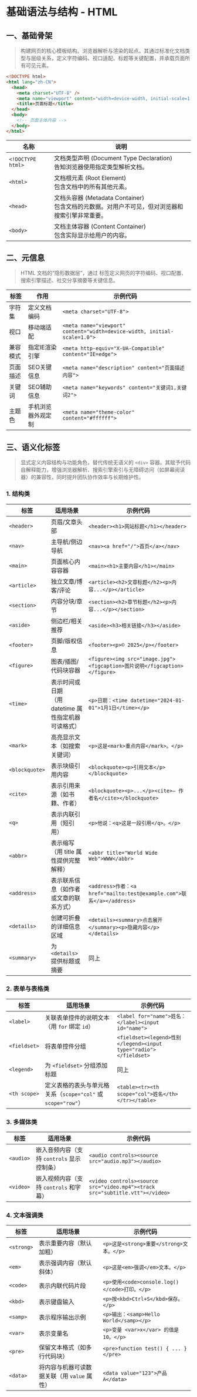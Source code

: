 # 基础语法与结构 - HTML

## 一、基础骨架

> 构建网页的核心模板结构。浏览器解析与渲染的起点。其通过标准化文档类型与层级关系，定义字符编码、视口适配、标题等关键配置，并承载页面所有可见元素。

```html
<!DOCTYPE html>
<html lang="zh-CN">
  <head>
    <meta charset="UTF-8" />
    <meta name="viewport" content="width=device-width, initial-scale=1.0" />
    <title>页面标题</title>
  </head>
  <body>
    <!-- 页面主体内容 -->
  </body>
</html>
```

| 名称              | 说明                                                                                               |
| ----------------- | -------------------------------------------------------------------------------------------------- |
| `<!DOCTYPE html>` | 文档类型声明 (Document Type Declaration)<br/>告知浏览器使用指定类型解析文档。                      |
| `<html>`          | 文档根元素 (Root Element)<br/>包含文档中的所有其他元素。                                           |
| `<head>`          | 文档头容器 (Metadata Container)<br/>包含文档的元数据。对用户不可见，但对浏览器和搜索引擎非常重要。 |
| `<body>`          | 文档主体容器 (Content Container)<br/>包含实际显示给用户的内容。                                    |

## 二、元信息

> HTML 文档的“隐形数据层”，通过 <meta> 标签定义网页的字符编码、视口配置、搜索引擎描述、社交分享摘要等关键信息。

| 标签     | 作用               | 示例代码                                                                 |
| -------- | ------------------ | ------------------------------------------------------------------------ |
| 字符集   | 定义文档编码       | `<meta charset="UTF-8">`                                                 |
| 视口     | 移动端适配         | `<meta name="viewport" content="width=device-width, initial-scale=1.0">` |
| 兼容模式 | 指定IE渲染引擎     | `<meta http-equiv="X-UA-Compatible" content="IE=edge">`                  |
| 页面描述 | SEO关键信息        | `<meta name="description" content="页面描述内容">`                       |
| 关键词   | SEO辅助信息        | `<meta name="keywords" content="关键词1,关键词2">`                       |
| 主题色   | 手机浏览器外观定制 | `<meta name="theme-color" content="#ffffff">`                            |

## 三、语义化标签

> 显式定义内容结构与功能角色，替代传统无语义的 `<div>` 容器。其赋予代码自解释能力，增强浏览器解析、搜索引擎索引与无障碍访问（如屏幕阅读器）的兼容性，同时提升团队协作效率与长期维护性。

### 1. 结构类

| 标签           | 适用场景                                                | 示例代码                                                                  |
| -------------- | ------------------------------------------------------- | ------------------------------------------------------------------------- |
| `<header>`     | 页眉/文章头部                                           | `<header><h1>网站标题</h1></header>`                                      |
| `<nav>`        | 主导航/侧边导航                                         | `<nav><a href="/">首页</a></nav>`                                         |
| `<main>`       | 页面核心内容容器                                        | `<main><h1>主要内容</h1></main>`                                          |
| `<article>`    | 独立文章/博客/评论                                      | `<article><h2>文章标题</h2><p>内容...</p></article>`                      |
| `<section>`    | 内容分块/章节                                           | `<section><h2>章节标题</h2><p>内容...</p></section>`                      |
| `<aside>`      | 侧边栏/相关推荐                                         | `<aside><h3>相关链接</h3></aside>`                                        |
| `<footer>`     | 页脚/版权信息                                           | `<footer><p>© 2025</p></footer>`                                         |
| `<figure>`     | 图表/插图/代码块容器                                    | `<figure><img src="image.jpg"><figcaption>图片说明</figcaption></figure>` |
| `<time>`       | 表示时间或日期<br/>（用 datetime 属性指定机器可读格式） | `<p>日期：<time datetime="2024-01-01">1月1日</time></p>`                  |
| `<mark>`       | 高亮显示文本（如搜索关键词）                            | `<p>这是<mark>重点内容</mark>。</p>`                                      |
| `<blockquote>` | 表示块级引用内容                                        | `<blockquote><p>引用文本</p></blockquote>`                                |
| `<cite>`       | 表示引用来源（如书籍、作者）                            | `<blockquote><p>...</p><cite>— 作者名</cite></blockquote>`                |
| `<q>`          | 表示内联引用（短引用）                                  | `<p>他说：<q>这是一段引用</q>。</p>`                                      |
| `<abbr>`       | 表示缩写（用 title 属性提供完整解释）                   | `<abbr title="World Wide Web">WWW</abbr>`                                 |
| `<address>`    | 表示联系信息（如作者或文章的联系方式）                  | `<address>作者：<a href="mailto:test@example.com">联系</a></address>`     |
| `<details>`    | 创建可折叠的详细信息区域                                | `<details><summary>点击展开</summary><p>隐藏内容</p></details>`           |
| `<summary>`    | 为 `<details>` 提供标题或摘要                           | 同上                                                                      |

### 2. 表单与表格类

| 标签         | 适用场景                                                     | 示例代码                                                         |
| ------------ | ------------------------------------------------------------ | ---------------------------------------------------------------- |
| `<label>`    | 关联表单控件的说明文本（用 `for` 绑定 `id`）                 | `<label for="name">姓名：</label><input id="name">`              |
| `<fieldset>` | 将表单控件分组                                               | `<fieldset><legend>性别</legend><input type="radio"></fieldset>` |
| `<legend>`   | 为 `<fieldset>` 分组添加标题                                 | 同上                                                             |
| `<th scope>` | 定义表格的表头与单元格关系（`scope="col"` 或 `scope="row"`） | `<table><tr><th scope="col">姓名</th></tr></table>`              |

### 3. 多媒体类

| 标签      | 适用场景                                   | 示例代码                                                                     |
| --------- | ------------------------------------------ | ---------------------------------------------------------------------------- |
| `<audio>` | 嵌入音频内容（支持 `controls` 显示控制条） | `<audio controls><source src="audio.mp3"></audio>`                           |
| `<video>` | 嵌入视频内容（支持 `controls` 和字幕）     | `<video controls><source src="video.mp4"><track src="subtitle.vtt"></video>` |

### 4. 文本强调类

| 标签       | 适用场景                                    | 示例代码                                      |
| ---------- | ------------------------------------------- | --------------------------------------------- |
| `<strong>` | 表示重要内容（默认加粗）                    | `<p>这是<strong>重要</strong>文本。</p>`      |
| `<em>`     | 表示强调内容（默认斜体）                    | `<p>这是<em>强调</em>文本。</p>`              |
| `<code>`   | 表示内联代码片段                            | `<p>使用<code>console.log()</code>打印。</p>` |
| `<kbd>`    | 表示键盘输入                                | `<p>按<kbd>Ctrl+S</kbd>保存。</p>`            |
| `<samp>`   | 表示程序输出示例                            | `<p>输出：<samp>Hello World</samp></p>`       |
| `<var>`    | 表示变量名                                  | `<p>变量 <var>x</var> 的值是 10。</p>`        |
| `<pre>`    | 保留文本格式（如多行代码块）                | `<pre>function test() { ... }</pre>`          |
| `<data>`   | 将内容与机器可读数据关联（用 `value` 属性） | `<data value="123">产品A</data>`              |
